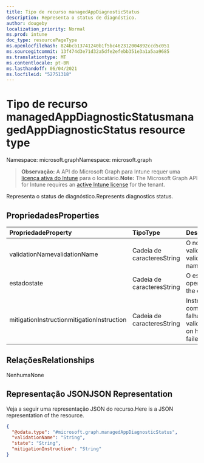 ```yaml
---
title: Tipo de recurso managedAppDiagnosticStatus
description: Representa o status de diagnóstico.
author: dougeby
localization_priority: Normal
ms.prod: intune
doc_type: resourcePageType
ms.openlocfilehash: 824bcb13741240b1f5bc462312004892ccd5c051
ms.sourcegitcommit: 13f474d3e71d32a5dfe2efebb351e3a1a5aa9685
ms.translationtype: MT
ms.contentlocale: pt-BR
ms.lasthandoff: 06/04/2021
ms.locfileid: "52751318"
---
```

# <a name="managedappdiagnosticstatus-resource-type"></a><span data-ttu-id="799dd-103">Tipo de recurso managedAppDiagnosticStatus</span><span class="sxs-lookup"><span data-stu-id="799dd-103">managedAppDiagnosticStatus resource type</span></span>

<span data-ttu-id="799dd-104">Namespace: microsoft.graph</span><span class="sxs-lookup"><span data-stu-id="799dd-104">Namespace: microsoft.graph</span></span>

> <span data-ttu-id="799dd-105">**Observação:** A API do Microsoft Graph para Intune requer uma [licença ativa do Intune](https://go.microsoft.com/fwlink/?linkid=839381) para o locatário.</span><span class="sxs-lookup"><span data-stu-id="799dd-105">**Note:** The Microsoft Graph API for Intune requires an [active Intune license](https://go.microsoft.com/fwlink/?linkid=839381) for the tenant.</span></span>

<span data-ttu-id="799dd-106">Representa o status de diagnóstico.</span><span class="sxs-lookup"><span data-stu-id="799dd-106">Represents diagnostics status.</span></span>

## <a name="properties"></a><span data-ttu-id="799dd-107">Propriedades</span><span class="sxs-lookup"><span data-stu-id="799dd-107">Properties</span></span>
|<span data-ttu-id="799dd-108">Propriedade</span><span class="sxs-lookup"><span data-stu-id="799dd-108">Property</span></span>|<span data-ttu-id="799dd-109">Tipo</span><span class="sxs-lookup"><span data-stu-id="799dd-109">Type</span></span>|<span data-ttu-id="799dd-110">Descrição</span><span class="sxs-lookup"><span data-stu-id="799dd-110">Description</span></span>|
|:---|:---|:---|
|<span data-ttu-id="799dd-111">validationName</span><span class="sxs-lookup"><span data-stu-id="799dd-111">validationName</span></span>|<span data-ttu-id="799dd-112">Cadeia de caracteres</span><span class="sxs-lookup"><span data-stu-id="799dd-112">String</span></span>|<span data-ttu-id="799dd-113">O nome amigável da validação</span><span class="sxs-lookup"><span data-stu-id="799dd-113">The validation friendly name</span></span>|
|<span data-ttu-id="799dd-114">estado</span><span class="sxs-lookup"><span data-stu-id="799dd-114">state</span></span>|<span data-ttu-id="799dd-115">Cadeia de caracteres</span><span class="sxs-lookup"><span data-stu-id="799dd-115">String</span></span>|<span data-ttu-id="799dd-116">O estado da operação</span><span class="sxs-lookup"><span data-stu-id="799dd-116">The state of the operation</span></span>|
|<span data-ttu-id="799dd-117">mitigationInstruction</span><span class="sxs-lookup"><span data-stu-id="799dd-117">mitigationInstruction</span></span>|<span data-ttu-id="799dd-118">Cadeia de caracteres</span><span class="sxs-lookup"><span data-stu-id="799dd-118">String</span></span>|<span data-ttu-id="799dd-119">Instruções sobre como atenuar uma falha de validação</span><span class="sxs-lookup"><span data-stu-id="799dd-119">Instruction on how to mitigate a failed validation</span></span>|

## <a name="relationships"></a><span data-ttu-id="799dd-120">Relações</span><span class="sxs-lookup"><span data-stu-id="799dd-120">Relationships</span></span>
<span data-ttu-id="799dd-121">Nenhuma</span><span class="sxs-lookup"><span data-stu-id="799dd-121">None</span></span>

## <a name="json-representation"></a><span data-ttu-id="799dd-122">Representação JSON</span><span class="sxs-lookup"><span data-stu-id="799dd-122">JSON Representation</span></span>
<span data-ttu-id="799dd-123">Veja a seguir uma representação JSON do recurso.</span><span class="sxs-lookup"><span data-stu-id="799dd-123">Here is a JSON representation of the resource.</span></span>
<!-- {
  "blockType": "resource",
  "@odata.type": "microsoft.graph.managedAppDiagnosticStatus"
}
-->
``` json
{
  "@odata.type": "#microsoft.graph.managedAppDiagnosticStatus",
  "validationName": "String",
  "state": "String",
  "mitigationInstruction": "String"
}
```




